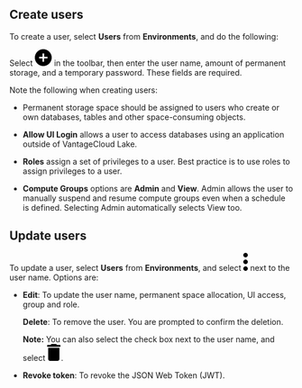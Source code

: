 
## Create users


To create a user, select **Users** from **Environments**, and do the following:

Select !["](Images/ebt1659745488877.svg) in the toolbar, then enter the user name, amount of permanent storage, and a temporary password. These fields are required.

Note the following when creating users:

-   Permanent storage space should be assigned to users who create or own databases, tables and other space-consuming objects.

-   **Allow UI Login** allows a user to access databases using an application outside of VantageCloud Lake.

-   **Roles** assign a set of privileges to a user. Best practice is to use roles to assign privileges to a user.

-   **Compute Groups** options are **Admin** and **View**. Admin allows the user to manually suspend and resume compute groups even when a schedule is defined. Selecting Admin automatically selects View too.


## Update users


To update a user, select **Users** from **Environments**, and select ![""](Images/zsz1597101912145.svg) next to the user name. Options are:

-   **Edit**: To update the user name, permanent space allocation, UI access, group and role.

    **Delete**: To remove the user. You are prompted to confirm the deletion.

    **Note:** You can also select the check box next to the user name, and select ![""](Images/bqw1546981365016.svg).

-   **Revoke token**: To revoke the JSON Web Token (JWT).


